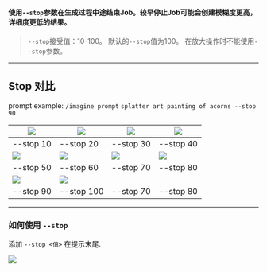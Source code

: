 

#### 使用`--stop`参数在生成过程中途结束Job。较早停止Job可能会创建模糊度更高，详细度更低的结果。
>`--stop`接受值：10-100。
默认的`--stop`值为100。
在放大操作时不能使用`--stop`参数。

* * *

Stop 对比
---------------

prompt example: `/imagine prompt` `splatter art painting of acorns --stop 90`

|![](https://cdn.document360.io/3040c2b6-fead-4744-a3a9-d56d621c6c7e/Images/Documentation/MJ_Stop_10.png)|![](https://cdn.document360.io/3040c2b6-fead-4744-a3a9-d56d621c6c7e/Images/Documentation/MJ_Stop_20.png)|![](https://cdn.document360.io/3040c2b6-fead-4744-a3a9-d56d621c6c7e/Images/Documentation/MJ_Stop_30.png)|![](https://cdn.document360.io/3040c2b6-fead-4744-a3a9-d56d621c6c7e/Images/Documentation/MJ_Stop_40.png)
|-|-|-|-|
|--stop 10|--stop 20|--stop 30|--stop 40|
|![](https://cdn.document360.io/3040c2b6-fead-4744-a3a9-d56d621c6c7e/Images/Documentation/MJ_Stop_50.png)|![](https://cdn.document360.io/3040c2b6-fead-4744-a3a9-d56d621c6c7e/Images/Documentation/MJ_Stop_60.png)|![](https://cdn.document360.io/3040c2b6-fead-4744-a3a9-d56d621c6c7e/Images/Documentation/MJ_Stop_70.png)|![](https://cdn.document360.io/3040c2b6-fead-4744-a3a9-d56d621c6c7e/Images/Documentation/MJ_Stop_80.png)
|--stop 50|--stop 60|--stop 70|--stop 80|
|![](https://cdn.document360.io/3040c2b6-fead-4744-a3a9-d56d621c6c7e/Images/Documentation/MJ_Stop_90.png)|![](https://cdn.document360.io/3040c2b6-fead-4744-a3a9-d56d621c6c7e/Images/Documentation/MJ_stop_100.png)|
|--stop 90|--stop 100|--stop 70|--stop 80|


* * *


### 如何使用 `--stop` 

添加 `--stop <值>` 在提示末尾.

![](https://cdn.document360.io/3040c2b6-fead-4744-a3a9-d56d621c6c7e/Images/Documentation/MJ_Parameter_Stop.gif)
